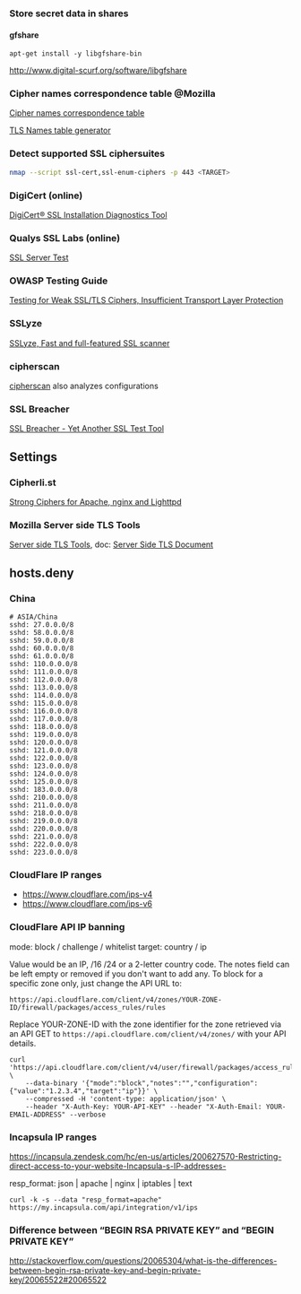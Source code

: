 ### Store secret data in shares

#### gfshare

`apt-get install -y libgfshare-bin`

http://www.digital-scurf.org/software/libgfshare

### Cipher names correspondence table @Mozilla

[Cipher names correspondence table](https://wiki.mozilla.org/Security/Server_Side_TLS#Cipher_names_correspondence_table)

[TLS Names table generator](https://github.com/jvehent/tlsnames)

### Detect supported SSL ciphersuites

```bash
nmap --script ssl-cert,ssl-enum-ciphers -p 443 <TARGET>
```

### DigiCert (online)

[DigiCert® SSL Installation Diagnostics Tool](https://www.digicert.com/help/)

### Qualys SSL Labs (online)

[SSL Server Test](https://www.ssllabs.com/ssltest/index.html)

### OWASP Testing Guide

[Testing for Weak SSL/TLS Ciphers, Insufficient Transport Layer Protection](https://www.owasp.org/index.php/Testing_for_Weak_SSL/TLS_Ciphers,_Insufficient_Transport_Layer_Protection_(OTG-CRYPST-001))

### SSLyze

[SSLyze, Fast and full-featured SSL scanner](https://github.com/nabla-c0d3/sslyze)

### cipherscan

[cipherscan](https://github.com/jvehent/cipherscan) also analyzes configurations

### SSL Breacher

[SSL Breacher - Yet Another SSL Test Tool](http://bl0g.yehg.net/2014/07/ssl-breacher-yet-another-ssl-test-tool.html)

## Settings

### Cipherli.st

[Strong Ciphers for Apache, nginx and Lighttpd](https://cipherli.st/)

### Mozilla Server side TLS Tools

[Server side TLS Tools](http://mozilla.github.io/server-side-tls/ssl-config-generator/),
doc: [Server Side TLS Document](https://wiki.mozilla.org/Security/Server_Side_TLS)

## hosts.deny

### China

```
# ASIA/China
sshd: 27.0.0.0/8
sshd: 58.0.0.0/8
sshd: 59.0.0.0/8
sshd: 60.0.0.0/8
sshd: 61.0.0.0/8
sshd: 110.0.0.0/8
sshd: 111.0.0.0/8
sshd: 112.0.0.0/8
sshd: 113.0.0.0/8
sshd: 114.0.0.0/8
sshd: 115.0.0.0/8
sshd: 116.0.0.0/8
sshd: 117.0.0.0/8
sshd: 118.0.0.0/8
sshd: 119.0.0.0/8
sshd: 120.0.0.0/8
sshd: 121.0.0.0/8
sshd: 122.0.0.0/8
sshd: 123.0.0.0/8
sshd: 124.0.0.0/8
sshd: 125.0.0.0/8
sshd: 183.0.0.0/8
sshd: 210.0.0.0/8
sshd: 211.0.0.0/8
sshd: 218.0.0.0/8
sshd: 219.0.0.0/8
sshd: 220.0.0.0/8
sshd: 221.0.0.0/8
sshd: 222.0.0.0/8
sshd: 223.0.0.0/8
```

### CloudFlare IP ranges

- https://www.cloudflare.com/ips-v4
- https://www.cloudflare.com/ips-v6

### CloudFlare API IP banning

mode:   block / challenge / whitelist
target: country / ip

Value would be an IP, /16 /24 or a 2-letter country code.
The notes field can be left empty or removed if you don't want to add any.
To block for a specific zone only, just change the API URL to:

`https://api.cloudflare.com/client/v4/zones/YOUR-ZONE-ID/firewall/packages/access_rules/rules`

Replace YOUR-ZONE-ID with the zone identifier for the zone
retrieved via an API GET to `https://api.cloudflare.com/client/v4/zones/` with your API details.

```
curl 'https://api.cloudflare.com/client/v4/user/firewall/packages/access_rules/rules' \
    --data-binary '{"mode":"block","notes":"","configuration":{"value":"1.2.3.4","target":"ip"}}' \
    --compressed -H 'content-type: application/json' \
    --header "X-Auth-Key: YOUR-API-KEY" --header "X-Auth-Email: YOUR-EMAIL-ADDRESS" --verbose
```

### Incapsula IP ranges

https://incapsula.zendesk.com/hc/en-us/articles/200627570-Restricting-direct-access-to-your-website-Incapsula-s-IP-addresses-

resp_format: json | apache | nginx | iptables | text

`curl -k -s --data "resp_format=apache" https://my.incapsula.com/api/integration/v1/ips`

### Difference between “BEGIN RSA PRIVATE KEY” and “BEGIN PRIVATE KEY”

http://stackoverflow.com/questions/20065304/what-is-the-differences-between-begin-rsa-private-key-and-begin-private-key/20065522#20065522
